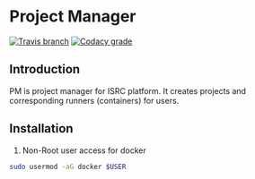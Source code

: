 # Project Manager
[![Travis branch](https://img.shields.io/travis/aiotrc/pm/master.svg?style=flat-square)](https://travis-ci.org/aiotrc/pm)
[![Codacy grade](https://img.shields.io/codacy/grade/f536424b14cc4df5998f4ca0b356b661.svg?style=flat-square)](https://www.codacy.com/app/1995parham/pm?utm_source=github.com&amp;utm_medium=referral&amp;utm_content=aiotrc/pm&amp;utm_campaign=Badge_Grade)


## Introduction
PM is project manager for ISRC platform. It creates projects and corresponding runners (containers) for users.

## Installation
1. Non-Root user access for docker
```sh
sudo usermod -aG docker $USER
```
